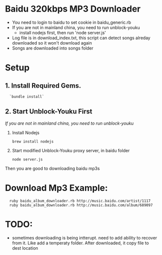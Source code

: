 # Baidu 320kbps MP3 Downloader

* You need to login to baidu to set cookie in baidu_generic.rb
* If you are not in mainland china, you need to run unblock-youku
  * install nodejs first, then run 'node server.js'
* Log file is in download_index.txt, this script can detect songs alreday downloaded so it won't download again
* Songs are downloaded into songs folder

# Setup
## 1. Install Required Gems.
      `bundle install`
## 2. Start Unblock-Youku First
*If you are not in mainland china, you need to run unblock-youku*

1. Install Nodejs

      `brew install nodejs`

2. Start modified Unblock-Youku proxy server, in baidu folder

      `node server.js`

Then you are good to downloading baidu mp3s

# Download Mp3 Example: 

      ruby baidu_album_downloader.rb http://music.baidu.com/artist/1117 
      ruby baidu_album_downloader.rb http://music.baidu.com/album/689097 



# TODO: 

* sometimes downloading is being intterupt. need to add ability to recover from it. Like add a temperaty folder. After downloaded, it copy file to dest location
